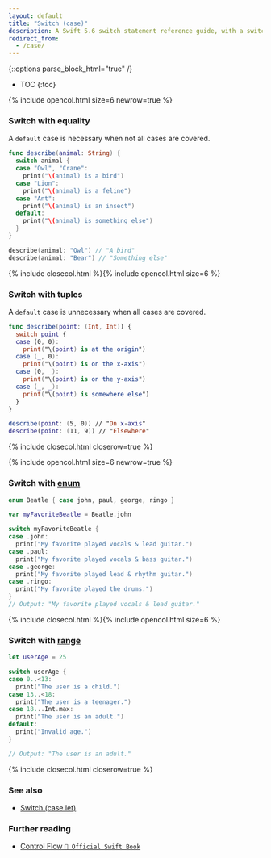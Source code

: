 ```yaml
---
layout: default
title: "Switch (case)"
description: A Swift 5.6 switch statement reference guide, with a switch with equality and a switch with tuples example.
redirect_from:
  - /case/
---
```

{::options parse_block_html="true" /}

* TOC
{:toc}

{% include opencol.html size=6 newrow=true %}

### Switch with equality

A `default` case is necessary when not all cases are covered.

```swift
func describe(animal: String) {
  switch animal {
  case "Owl", "Crane":
    print("\(animal) is a bird")
  case "Lion":
    print("\(animal) is a feline")
  case "Ant":
    print("\(animal) is an insect")
  default:
    print("\(animal) is something else")
  }
}

describe(animal: "Owl") // "A bird"
describe(animal: "Bear") // "Something else"
```

{% include closecol.html %}{% include opencol.html size=6 %}

### Switch with tuples

A `default` case is unnecessary when all cases are covered.

```swift
func describe(point: (Int, Int)) {
  switch point {
  case (0, 0):
    print("\(point) is at the origin")
  case (_, 0):
    print("\(point) is on the x-axis")
  case (0, _):
    print("\(point) is on the y-axis")
  case (_, _):
    print("\(point) is somewhere else")
  }
}

describe(point: (5, 0)) // "On x-axis"
describe(point: (11, 9)) // "Elsewhere"
```

{% include closecol.html closerow=true %}

{% include opencol.html size=6 newrow=true %}

### Switch with [enum](/enums)

```swift
enum Beatle { case john, paul, george, ringo }

var myFavoriteBeatle = Beatle.john

switch myFavoriteBeatle {
case .john:
  print("My favorite played vocals & lead guitar.")
case .paul:
  print("My favorite played vocals & bass guitar.")
case .george:
  print("My favorite played lead & rhythm guitar.")
case .ringo:
  print("My favorite played the drums.")
}
// Output: "My favorite played vocals & lead guitar."
```

{% include closecol.html %}{% include opencol.html size=6 %}

### Switch with [range](/range)

```swift
let userAge = 25

switch userAge {
case 0..<13:
  print("The user is a child.")
case 13..<18:
  print("The user is a teenager.")
case 18...Int.max:
  print("The user is an adult.")
default:
  print("Invalid age.")
}

// Output: "The user is an adult."
```

{% include closecol.html closerow=true %}

### See also

* [Switch (case let)](/switch-case-let)

### Further reading

* [Control Flow `📖 Official Swift Book`](https://docs.swift.org/swift-book/LanguageGuide/ControlFlow.html)
